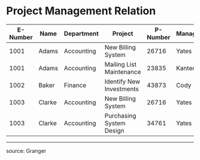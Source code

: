 # Project Management Relation

E-Number	|	Name	|	Department	|	Project	|	P-Number	|	Manager
---	|	---	|	---	|	---	|	---	|	---
1001	|	Adams	|	Accounting	|	New Billing System	|	26716	|	Yates
1001	|	Adams	|	Accounting	|	Mailing List Maintenance	|	23835	|	Kanter
1002	|	Baker	|	Finance	|	Identify New Investments	|	43873	|	Cody
1003	|	Clarke	|	Accounting	|	New Billing System	|	26716	|	Yates
1003	|	Clarke	|	Accounting	|	Purchasing System Design	|	34761	|	Yates

<hr>

source: Granger
